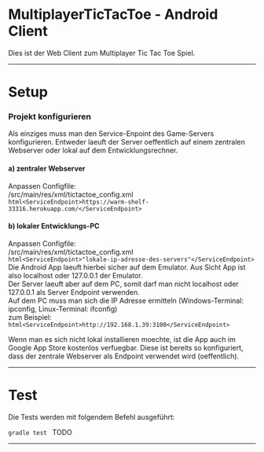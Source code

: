 # MultiplayerTicTacToe - Android Client

Dies ist der Web Client zum Multiplayer Tic Tac Toe Spiel.

----------

# Setup

### Projekt konfigurieren

Als einziges muss man den Service-Enpoint des Game-Servers konfigurieren.
Entweder laeuft der Server oeffentlich auf einem zentralen Webserver oder lokal auf dem Entwicklungsrechner.

#### a) zentraler Webserver
   Anpassen Configfile:<br>
   /src/main/res/xml/tictactoe_config.xml<br>
   ```html<ServiceEndpoint>https://warm-shelf-33316.herokuapp.com/</ServiceEndpoint>```

#### b) lokaler Entwicklungs-PC
   Anpassen Configfile:<br>
   /src/main/res/xml/tictactoe_config.xml<br>
   ```html<ServiceEndpoint>"lokale-ip-adresse-des-servers"</ServiceEndpoint>```
   Die Android App laeuft hierbei sicher auf dem Emulator. Aus Sicht App ist also localhost oder 127.0.0.1 der Emulator.<br>
   Der Server laeuft aber auf dem PC, somit darf man nicht localhost oder 127.0.0.1 als Server Endpoint verwenden.<br>
   Auf dem PC muss man sich die IP Adresse ermitteln (Windows-Terminal: ipconfig, Linux-Terminal: ifconfig)<br>
   zum Beispiel:<br>
   ```html<ServiceEndpoint>http://192.168.1.39:3100</ServiceEndpoint>```

Wenn man es sich nicht lokal installieren moechte, ist die App auch im Google App Store kostenlos verfuegbar.
Diese ist bereits so konfiguriert, dass der zentrale Webserver als Endpoint verwendet wird (oeffentlich).

----------

# Test

Die Tests werden mit folgendem Befehl ausgeführt:

``gradle test ``     TODO

----------

